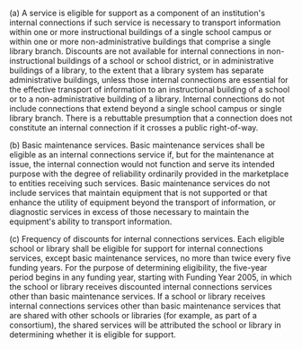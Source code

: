 (a) A service is eligible for support as a component of an institution's internal connections if such service is necessary to transport information within one or more instructional buildings of a single school campus or within one or more non-administrative buildings that comprise a single library branch. Discounts are not available for internal connections in non-instructional buildings of a school or school district, or in administrative buildings of a library, to the extent that a library system has separate administrative buildings, unless those internal connections are essential for the effective transport of information to an instructional building of a school or to a non-administrative building of a library. Internal connections do not include connections that extend beyond a single school campus or single library branch. There is a rebuttable presumption that a connection does not constitute an internal connection if it crosses a public right-of-way.

(b) Basic maintenance services. Basic maintenance services shall be eligible as an internal connections service if, but for the maintenance at issue, the internal connection would not function and serve its intended purpose with the degree of reliability ordinarily provided in the marketplace to entities receiving such services. Basic maintenance services do not include services that maintain equipment that is not supported or that enhance the utility of equipment beyond the transport of information, or diagnostic services in excess of those necessary to maintain the equipment's ability to transport information.

(c) Frequency of discounts for internal connections services. Each eligible school or library shall be eligible for support for internal connections services, except basic maintenance services, no more than twice every five funding years. For the purpose of determining eligibility, the five-year period begins in any funding year, starting with Funding Year 2005, in which the school or library receives discounted internal connections services other than basic maintenance services. If a school or library receives internal connections services other than basic maintenance services that are shared with other schools or libraries (for example, as part of a consortium), the shared services will be attributed the school or library in determining whether it is eligible for support.

